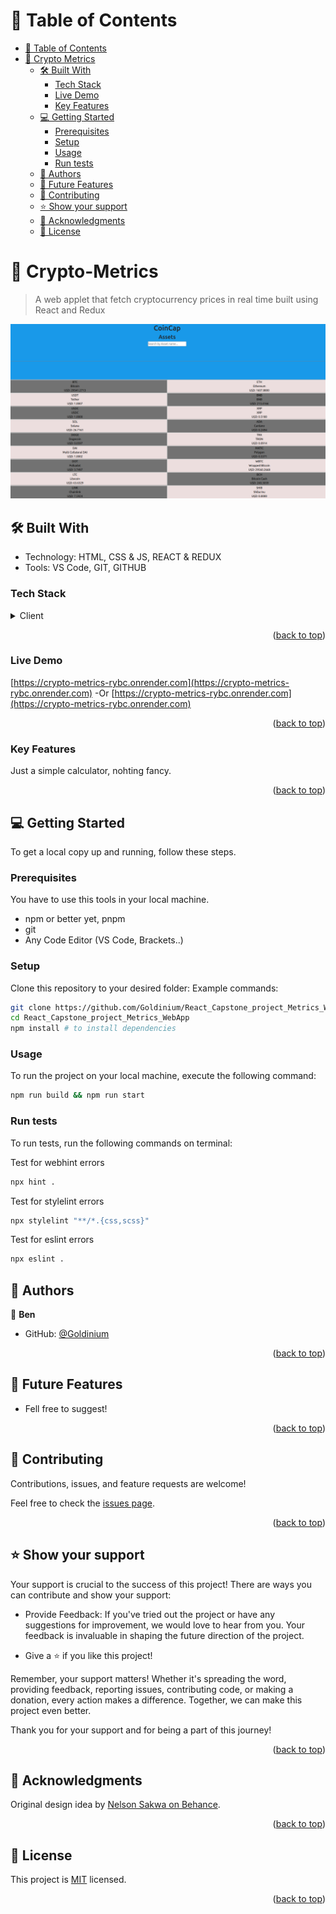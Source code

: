<!-- TABLE OF CONTENTS -->

# 📗 Table of Contents

- [📗 Table of Contents](#-table-of-contents)
- [📖  Crypto Metrics ](#--Crypto-Metrics-)
  - [🛠 Built With ](#-built-with-)
    - [Tech Stack ](#tech-stack-)
    - [Live Demo ](#LiveDemo-)
    - [Key Features ](#key-features-)
  - [💻 Getting Started ](#-getting-started-)
    - [Prerequisites](#prerequisites)
    - [Setup](#setup)
    - [Usage](#usage)
    - [Run tests](#run-tests)
  - [👥 Authors ](#-authors-)
  - [🔭 Future Features ](#-future-features-)
  - [🤝 Contributing ](#-contributing-)
  - [⭐️ Show your support ](#️-show-your-support-)
  - [🙏 Acknowledgments ](#-acknowledgments-)
  - [📝 License ](#-license-)

<!-- PROJECT DESCRIPTION -->
# 📖  Crypto-Metrics <a name="--Crypto-Metrics-"></a>

> A web applet that fetch cryptocurrency prices in real time built using React and Redux 

![](img/Crypto-Metrics.png)

## 🛠 Built With <a name="built-with"></a>
- Technology: HTML, CSS & JS, REACT & REDUX
- Tools: VS Code, GIT, GITHUB

### Tech Stack <a name="tech-stack"></a>
<details>
  <summary>Client</summary>
  <ul>
    <li><a href="https://developer.mozilla.org/en-US/docs/Web/HTML">HTML</a></li>
    <li><a href="https://developer.mozilla.org/en-US/docs/Web/CSS">CSS</a></li>
    <li><a href="https://developer.mozilla.org/en-US/docs/Web/JavaScript">JavaScript</a></li>
    <li><a href="https://react.dev/">React</a></li>
    <li><a href="https://redux-toolkit.js.org/">REDUX</a></li>
  </ul>
</details>

<p align="right">(<a href="#readme-top">back to top</a>)</p>

### Live Demo <a name="Live-Demo"></a>
[https://crypto-metrics-rybc.onrender.com](https://crypto-metrics-rybc.onrender.com)
-Or
[https://crypto-metrics-rybc.onrender.com](https://crypto-metrics-rybc.onrender.com)
<p align="right">(<a href="#readme-top">back to top</a>)</p>

<!-- Features -->

### Key Features <a name="key-features"></a>

Just a simple calculator, nohting fancy.

<p align="right">(<a href="#readme-top">back to top</a>)</p>

<!-- GETTING STARTED -->
## 💻 Getting Started <a name="getting-started"></a>
To get a local copy up and running, follow these steps.

### Prerequisites

You have to use this tools in your local machine.

- npm or better yet, pnpm
- git
- Any Code Editor (VS Code, Brackets..)

### Setup

Clone this repository to your desired folder:
Example commands:

```sh
git clone https://github.com/Goldinium/React_Capstone_project_Metrics_WebApp.git
cd React_Capstone_project_Metrics_WebApp
npm install # to install dependencies
```


### Usage
To run the project on your local machine, execute the following command:

```sh
npm run build && npm run start
```


### Run tests

To run tests, run the following commands on terminal:

Test for webhint errors
```sh
npx hint .
```

Test for stylelint errors
```sh
npx stylelint "**/*.{css,scss}"
```

Test for eslint errors
```sh
npx eslint .
```

<!-- AUTHORS -->

## 👥 Authors <a name="authors"></a>

👤 **Ben**
- GitHub: [@Goldinium](https://github.com/Goldinium)


<p align="right">(<a href="#readme-top">back to top</a>)</p>


<!-- FUTURE FEATURES -->

## 🔭 Future Features <a name="future-features"></a>

- Fell free to suggest!


<p align="right">(<a href="#readme-top">back to top</a>)</p>

<!-- CONTRIBUTING -->

## 🤝 Contributing <a name="contributing"></a>
Contributions, issues, and feature requests are welcome!

Feel free to check the [issues page](https://github.com/Goldinium/React_Capstone_project_Metrics_WebApp/issues).

<p align="right">(<a href="#readme-top">back to top</a>)</p>

<!-- SUPPORT -->

## ⭐️ Show your support <a name="support"></a>
Your support is crucial to the success of this project! There are ways you can contribute and show your support:

  - Provide Feedback: If you've tried out the project or have any suggestions for improvement, we would love to hear from you. Your feedback is invaluable in shaping the future direction of the project.

  - Give a ⭐️ if you like this project!


Remember, your support matters! Whether it's spreading the word, providing feedback, reporting issues, contributing code, or making a donation, every action makes a difference. Together, we can make this project even better.

Thank you for your support and for being a part of this journey!

<p align="right">(<a href="#readme-top">back to top</a>)</p>

<!-- ACKNOWLEDGEMENTS -->

## 🙏 Acknowledgments <a name="acknowledgements"></a>

Original design idea by [Nelson Sakwa on Behance](https://www.behance.net/sakwadesignstudio).

<p align="right">(<a href="#readme-top">back to top</a>)</p>


<!-- LICENSE -->

## 📝 License <a name="license"></a>

This project is [MIT](./LICENSE) licensed.

<p align="right">(<a href="#readme-top">back to top</a>)</p>
